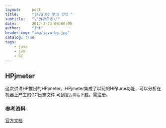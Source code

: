 ```yaml
---
layout:     post
title:      "java GC 学习（六）"
subtitle:   "\"分析日志\""
date:       2017-2-23 08:00:00
author:     "Jht"
header-img: "img/java-bg.jpg"
catalog: true
tags:
    - java
    - jvm
    - GC
---
```


## HPjmeter

这次讲讲HP推出的HPjmeter。HPjmeter集成了以前的HPjtune功能，可以分析在机器上产生的GC日志文件
可到`官方网站`下载。需注册。


### 参考资料

[官方文档](https://h20392.www2.hpe.com/portal/swdepot/displayProductInfo.do?productNumber=HPJMETER)
